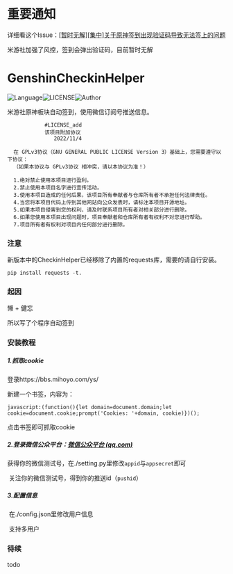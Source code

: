 # 重要通知

详细看这个Issue：[[暂时无解\][集中]关于原神签到出现验证码导致无法签上的问题](https://github.com/Womsxd/AutoMihoyoBBS/issues/179)

米游社加强了风控，签到会弹出验证码，目前暂时无解

# GenshinCheckinHelper

![Language](https://img.shields.io/badge/Language-Python-yellow)![LICENSE](https://img.shields.io/badge/LICENSE-GPL--3.0-red)![Author](https://img.shields.io/badge/Author-DanKe-blue)

米游社原神板块自动签到，使用微信订阅号推送信息。

```
            #LICENSE_add
​            该项目附加协议
​               2022/11/4

  在 GPLv3协议（GNU GENERAL PUBLIC LICENSE Version 3）基础上，您需要遵守以下协议：
  （如果本协议与 GPLv3协议 相冲突，请以本协议为准！）

  1.绝对禁止使用本项目进行盈利。
  2.禁止使用本项目名字进行宣传活动。
  3.使用本项目造成的任何后果，该项目所有奉献者与仓库所有者不承担任何法律责任。
  4.当您将本项目代码上传到其他网站向公众发表时，请标注本项目开源地址。
  5.如果本项目侵害到您的权利，请及时联系项目所有者对相关部分进行删除。
  6.如果您使用本项目出现问题时，项目奉献者和仓库所有者有权利不对您进行帮助。
  7.项目所有者有权利对项目内任何部分进行删除。

```

### 注意

新版本中的CheckinHelper已经移除了内置的requests库，需要的请自行安装。

```
pip install requests -t.
```

### 起因

懒 + 健忘

所以写了个程序自动签到

### 安装教程

##### 1.抓取cookie

 登录https://bbs.mihoyo.com/ys/

 新建一个书签，内容为：

```
javascript:(function(){let domain=document.domain;let cookie=document.cookie;prompt('Cookies: '+domain, cookie)})();
```

 点击书签即可抓取cookie

##### 2.登录微信公众平台：[微信公众平台 (qq.com)](https://mp.weixin.qq.com/debug/cgi-bin/sandbox?t=sandbox/login)

​	获得你的微信测试号，在./setting.py里修改`appid`与`appsecret`即可

​	关注你的微信测试号，得到你的推送id（`pushid`）

##### 3.配置信息

​    在./config.json里修改用户信息

​    支持多用户

### 待续

todo
